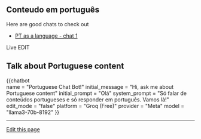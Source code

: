 ## Conteudo em português 

Here are good chats to check out

- [PT as a language - chat 1](https://community.prod.aws.cyber-boardroom.com/web/chat/view/2024-09-27/10/3e97cd71-bfee-4c3a-912f-158411b04d9b/5453922b-f155-41d2-9c36-597c57f19f45)

Live EDIT

## Talk about Portuguese content

{{chatbot   
    name = "Portuguese Chat Bot!" 
    initial_message = "Hi, ask me about Portuguese content" 
    initial_prompt = "Olá"
    system_prompt = "Só falar de conteúdos portugueses e só responder em português. Vamos là!"
    edit_mode = "false" 
    platform = "Groq (Free)" 
    provider = "Meta" 
    model = "llama3-70b-8192"
}}

<script type="module" src="/web_components/js/chat-bots/Chatbot_OpenAI.mjs"></script>
<script src="https://cdn.jsdelivr.net/npm/marked/marked.min.js"></script>

----

[Edit this page](https://github.com/the-cyber-boardroom/cbr-custom--portuguese/edit/dev/cbr_custom_portuguese/custom/cbr_content/en/web-pages/portuguese/index.md)
